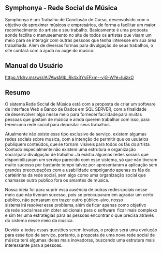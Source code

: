 ## Symphonya - Rede Social de Música

Symphonya é um Trabalho de Conclusão de Curso, desenvolvido com o objetivo de aproximar músicos e empresários, de forma a facilitar um maior reconhecimento do artista e seu trabalho. Basicamente é uma proposta aonde facilita o manuseamento no site de  todos os artistas que visam um meio para se interagir com outras pessoas que tenha interesse em sua área trabalhada. Além de diversas formas para divulgação de seus trabalhos, o site contará com a ajuda no auge do musico. 

## Manual do Usuário
https://1drv.ms/w/s!Al7AwsMIb_Rk4x3YvEFxm--yjG-W?e=IuizxO

## Resumo
O sistema Rede Social de Música está com a proposta de criar um software de interface Web e Banco de Dados em SQL SERVER, com a finalidade de desenvolver algo nesse meio para fornecer facilidade para muitas pessoas que gostam de música e ainda querem trabalhar com isso, para terem uma rede social para depositar seus trabalhos.  

Atualmente não existe esse tipo exclusivo de serviço, existem algumas redes sociais sobre musica, com a intenção de permitir que os usuários publiquem conteúdos, que se tornam  visíveis para todos os fãs do artista. Contudo especialmente não existem uma estrutura e organização social para divulgação de trabalho. Já existiu algumas redes sociais que disponibilizaram um serviço parecido com esse sistema, só que não tiveram muito sucesso por bastante tempo talvez por apresentaram a aplicação sem grandes preocupações com a usabilidade empolgando apenas os fãs de carteirinha da rede social, sem algo como uma organização social que chamasse outro publico fora os amantes de música.  

Nossa ideia foi para suprir essa ausência de outras redes sociais nesse meio que não tiveram sucesso, pois se preocuparam em agradar um certo público, não pensaram em trazer outro público-alvo, nosso sistema irá resolver esse problema, além de ficar apenas como objetivo de rede social mas sim obter adicionais para o software  ficar mais complexo e sim ter uma estratégias para as pessoas encontrar o que precisa através do sistema nesse meio da música. 

Devido  a todas essas questões serem levadas, o projeto será uma evolução para esse tipo de serviço, portanto, a proposta de uma nova rede social de música terá algumas ideias mais inovadoras, buscando uma estrutura mais interessante para a pessoas.
